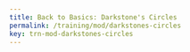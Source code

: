 ```yaml
---
title: Back to Basics: Darkstone's Circles
permalink: /training/mod/darkstones-circles
key: trn-mod-darkstones-circles
---
```


